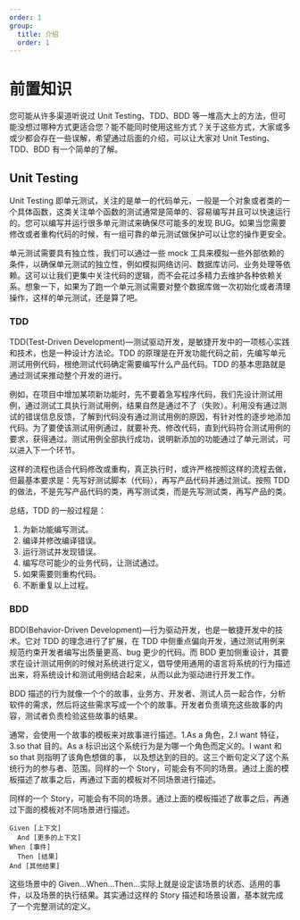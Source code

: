 ```yaml
---
order: 1
group:
  title: 介绍
  order: 1
---
```


# 前置知识

​您可能从许多渠道听说过 Unit Testing、TDD、BDD 等一堆高大上的方法，但可能没想过哪种方式更适合您？能不能同时使用这些方式？关于这些方式，大家或多或少都会存在一些误解，希望通过后面的介绍，可以让大家对 Unit Testing、TDD、BDD 有一个简单的了解。

## Unit Testing

​Unit Testing 即单元测试，关注的是单一的代码单元，一般是一个对象或者类的一个具体函数，这类关注单个函数的测试通常是简单的、容易编写并且可以快速运行的。您可以编写并运行很多单元测试来确保尽可能多的发现 BUG。如果当您需要修改或者重构代码的时候，有一组可靠的单元测试做保护可以让您的操作更安全。

​单元测试需要具有独立性，我们可以通过一些 mock 工具来模拟一些外部依赖的条件，以确保单元测试的独立性，例如模拟网络访问、数据库访问、业务处理等依赖。这可以让我们更集中关注代码的逻辑，而不会花过多精力去维护各种依赖关系。想象一下，如果为了跑一个单元测试需要对整个数据库做一次初始化或者清理操作，这样的单元测试，还是算了吧。

### TDD

​TDD(Test-Driven Development)—测试驱动开发，是敏捷开发中的一项核心实践和技术，也是一种设计方法论。TDD 的原理是在开发功能代码之前，先编写单元测试用例代码，根绝测试代码确定需要编写什么产品代码。TDD 的基本思路就是通过测试来推动整个开发的进行。

​例如，在项目中增加某项新功能时，先不要着急写程序代码，我们先设计测试用例，通过测试工具执行测试用例，结果自然是通过不了（失败）。利用没有通过测试的错误信息反馈，了解到代码没有通过测试用例的原因，有针对性的逐步地添加代码。为了要使该测试用例通过，就要补充、修改代码，直到代码符合测试用例的要求，获得通过。测试用例全部执行成功，说明新添加的功能通过了单元测试，可以进入下一个环节。

​这样的流程也适合代码修改或重构，真正执行时，或许严格按照这样的流程去做，但最基本要求是：先写好测试脚本（代码），再写产品代码并通过测试。按照 TDD 的做法，不是先写产品代码的类，再写测试类，而是先写测试类，再写产品的类。

总结，TDD 的一般过程是：

1. 为新功能编写测试。
2. 编译并修改编译错误。
3. 运行测试并发现错误。
4. 编写尽可能少的业务代码，让测试通过。
5. 如果需要则重构代码。
6. 不断重复以上过程。

### BDD

​BDD(Behavior-Driven Development)—行为驱动开发，也是一敏捷开发中的技术。它对 TDD 的理念进行了扩展，在 TDD 中侧重点偏向开发，通过测试用例来规范约束开发者编写出质量更高、bug 更少的代码。而 BDD 更加侧重设计，其要求在设计测试用例的时候对系统进行定义，倡导使用通用的语言将系统的行为描述出来，将系统设计和测试用例结合起来，从而以此为驱动进行开发工作。

​BDD 描述的行为就像一个个的故事，业务方、开发者、测试人员一起合作，分析软件的需求，然后将这些需求写成一个个的故事。开发者负责填充这些故事的内容，测试者负责检验这些故事的结果。

​通常，会使用一个故事的模板来对故事进行描述。1.As a 角色，2.I want 特征，3.so that 目的。As a 标识出这个系统行为是为哪一个角色而定义的。I want 和 so that 则指明了该角色想做的事， 以及想达到的目的。这三个断句定义了这个系统行为的参与者、范围。同样的一个 Story，可能会有不同的场景。通过上面的模板描述了故事之后，再通过下面的模板对不同场景进行描述。

同样的一个 Story，可能会有不同的场景。通过上面的模板描述了故事之后，再通过下面的模板对不同场景进行描述。

```
Given [上下文]
  And [更多的上下文]
When [事件]
  Then [结果]
And [其他结果]
```

​这些场景中的 Given…When…Then…实际上就是设定该场景的状态、适用的事件，以及场景的执行结果。其实通过这样的 Story 描述和场景设置，基本就完成了一个完整测试的定义。
